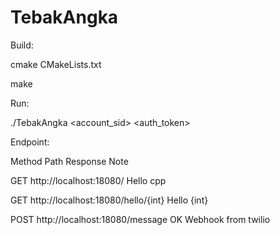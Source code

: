 # TebakAngka

Build:

cmake CMakeLists.txt

make



Run:

./TebakAngka <account_sid> <auth_token>



Endpoint:

Method  Path                                    Response        Note

GET     http://localhost:18080/                 Hello cpp

GET     http://localhost:18080/hello/{int}      Hello {int}

POST    http://localhost:18080/message          OK              Webhook from twilio
